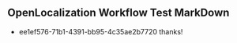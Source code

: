 ## OpenLocalization Workflow Test MarkDown
* ee1ef576-71b1-4391-bb95-4c35ae2b7720 
thanks!<!--HONumber=Mar16_HO3-->
